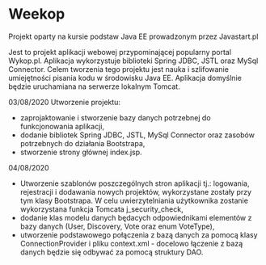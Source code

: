 # Weekop
Projekt oparty na kursie podstaw Java EE prowadzonym przez Javastart.pl

Jest to projekt aplikacji webowej przypominającej popularny portal Wykop.pl. Aplikacja wykorzystuje biblioteki Spring JDBC, JSTL oraz MySql Connector. 
Celem tworzenia tego projektu jest nauka i szlifowanie umiejętności pisania kodu w środowisku Java EE. Aplikacja domyślnie będzie uruchamiana na serwerze lokalnym Tomcat.  

03/08/2020
Utworzenie projektu:
  - zaprojaktowanie i stworzenie bazy danych potrzebnej do funkcjonowania aplikacji,
  - dodanie bibliotek Spring JDBC, JSTL, MySql Connector oraz zasobów potrzebnych do działania Bootstrapa,
  - stworzenie strony głównej index.jsp.
  
04/08/2020
  - Utworzenie szablonów poszczególnych stron aplikacji tj.: logowania, rejestracji i dodawania nowych projektów, wykorzystane zostały przy tym klasy Bootstrapa. W celu uwierzytelniania użytkownika zostanie wykorzystana funkcja Tomcata j_security_check,
  - dodanie klas modelu danych będacych odpowiednikami elementów z bazy danych (User, Discovery, Vote oraz enum VoteType),
  - utworzenie podstawowego połączenia z bazą danych za pomocą klasy ConnectionProvider i pliku context.xml - docelowo łączenie z bazą danych będzie się odbywać za pomocą struktury DAO.
